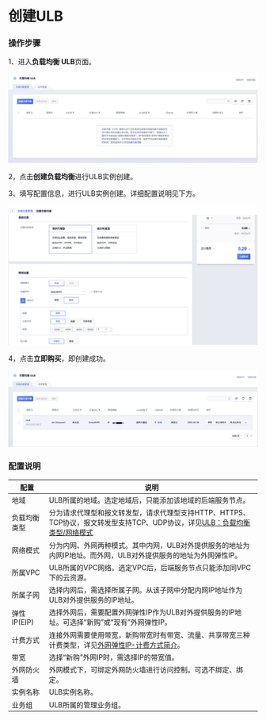 # 创建ULB


### 操作步骤

1、进入**负载均衡 ULB**页面。

![](/images/createulb01.png)

2，点击**创建负载均衡**进行ULB实例创建。

3、填写配置信息，进行ULB实例创建。详细配置说明见下方。

![](/images/createulb02.png)

4，点击**立即购买**，即创建成功。

![](/images/createulb03.png)

### 配置说明

|配置|说明|
|---|---|
|地域|ULB所属的地域。选定地域后，只能添加该地域的后端服务节点。|
|负载均衡类型|分为请求代理型和报文转发型，请求代理型支持HTTP、HTTPS、TCP协议，报文转发型支持TCP、UDP协议，详见[ULB：负载均衡类型/网络模式](https://docs.ucloud.cn/ulb/fast/createulb/networktype)|
|网络模式|分为内网、外网两种模式。其中内网，ULB对外提供服务的地址为内网IP地址。而外网，ULB对外提供服务的地址为外网弹性IP。|
|所属VPC|ULB所属的VPC网络。选定VPC后，后端服务节点只能添加同VPC下的云资源。|
|所属子网|选择内网后，需选择所属子网。从该子网中分配内网IP地址作为ULB对外提供服务的IP地址。|
|弹性IP(EIP)|选择外网后，需要配置外网弹性IP作为ULB对外提供服务的IP地址。可选择“新购”或“现有”外网弹性IP。|
|计费方式|连接外网需要使用带宽，新购带宽时有带宽、流量、共享带宽三种计费类型，详见[外网弹性IP-计费方式简介](https://docs.ucloud.cn/unet/eip/introduction)。|
|带宽|选择“新购”外网IP时，需选择IP的带宽值。|
|外网防火墙|外网模式下，可绑定外网防火墙进行访问控制。可选不绑定、绑定。|
|实例名称|ULB实例名称。|
|业务组|ULB所属的管理业务组。|


